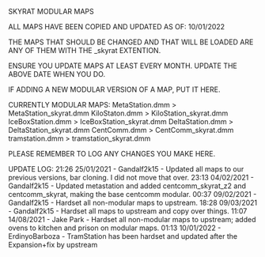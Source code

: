 SKYRAT MODULAR MAPS

ALL MAPS HAVE BEEN COPIED AND UPDATED AS OF: 10/01/2022

THE MAPS THAT SHOULD BE CHANGED AND THAT WILL BE LOADED ARE ANY OF THEM WITH THE _skyrat EXTENTION.

ENSURE YOU UPDATE MAPS AT LEAST EVERY MONTH. UPDATE THE ABOVE DATE WHEN YOU DO.

IF ADDING A NEW MODULAR VERSION OF A MAP, PUT IT HERE.

CURRENTLY MODULAR MAPS:
MetaStation.dmm > MetaStation_skyrat.dmm
KiloStaton.dmm > KiloStation_skyrat.dmm
IceBoxStation.dmm > IceBoxStation_skyrat.dmm
DeltaStation.dmm > DeltaStation_skyrat.dmm
CentComm.dmm > CentComm_skyrat.dmm
tramstation.dmm > tramstation_skyrat.dmm

PLEASE REMEMBER TO LOG ANY CHANGES YOU MAKE HERE.

UPDATE LOG:
21:26 25/01/2021 - Gandalf2k15 - Updated all maps to our previous versions, bar cloning. I did not move that over.
23:13 04/02/2021 - Gandalf2k15 - Updated metastation and added centcomm_skyrat_z2 and centcomm_skyrat, making the base centcomm modular.
00:37 09/02/2021 - Gandalf2k15 - Hardset all non-modular maps to upstream.
18:28 09/03/2021 - Gandalf2k15 - Hardset all maps to upstream and copy over things.
11:07 14/08/2021 - Jake Park - Hardset all non-modular maps to upstream; added ovens to kitchen and prison on modular maps.
01:13 10/01/2022 - ErdinyoBarboza - TramStation has been hardset and updated after the Expansion+fix by upstream
